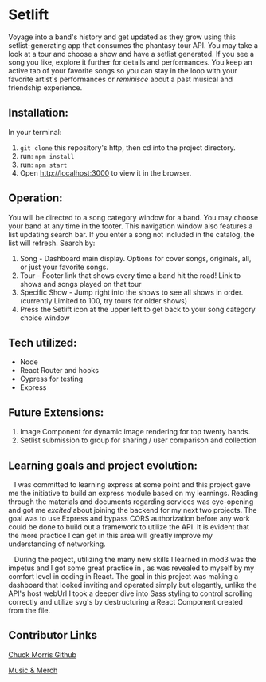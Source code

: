 # Setlift

Voyage into a band's history and get updated as they grow using this setlist-generating app that consumes the phantasy tour API. You may take a look at a tour and choose a show and have a setlist generated. If you see a song you like, explore it further for details and performances. You keep an active tab of your favorite songs so you can stay in the loop with your favorite artist's performances or *reminisce* about a past musical and friendship experience.



## Installation:
In your terminal:


1. `git clone` this repository's http, then cd into the project directory.
2. run: `npm install`
3. run: `npm start`
4. Open [http://localhost:3000](http://localhost:3000) to view it in the browser.


## Operation:
You will be directed to a song category window for a band. You may choose your band at any time in the footer. 
This navigation window also features a list updating search bar.  If you enter a song not included in the catalog, the list will refresh. 
Search by:
1. Song  -  Dashboard main display. Options for cover songs, originals, all, or just your favorite songs.
2. Tour - Footer link that shows every time a band hit the road! Link to shows and songs played on that tour
3. Specific Show - Jump right into the shows to see all shows in order.  (currently Limited to 100, try tours for older shows)
4. Press the Setlift icon at the upper left to get back to your song category choice window


## Tech utilized:
* Node
* React Router and hooks
* Cypress for testing
* Express

## Future Extensions:
1. Image Component for dynamic image rendering for top twenty bands.
2. Setlist submission to group for sharing / user comparison and collection

## Learning goals and project evolution:
&nbsp;&nbsp;&nbsp;I was committed to learning express at some point and this project gave me the initiative to build an express module based on my learnings.  Reading through the materials and documents regarding services was eye-opening and got me *excited* about joining the backend for my next two projects.  The goal was to use Express and bypass CORS authorization before any work could be done to build out a framework to utilize the API.  It is evident that the more practice I can get in this area will greatly improve my understanding of networking.  


&nbsp;&nbsp;&nbsp;During the project, utilizing the many new skills I learned in mod3 was the impetus and I got some great practice in , as was revealed to myself by my comfort level in coding in React.  The goal in this project was making a dashboard that looked inviting and operated simply but elegantly, unlike the API's host webUrl I took a deeper dive into Sass styling to control scrolling correctly and utilize svg's by destructuring a React Component created from the file.
   
## Contributor Links
[Chuck Morris Github](https://github.com/percworld)


[Music & Merch](http://www/lotusvibes.com)

